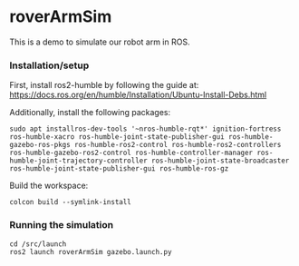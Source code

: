 # roverArmSim

This is a demo to simulate our robot arm in ROS. 

### Installation/setup
First, install ros2-humble by following the guide at: https://docs.ros.org/en/humble/Installation/Ubuntu-Install-Debs.html

Additionally, install the following packages:
```
sudo apt installros-dev-tools '~nros-humble-rqt*' ignition-fortress ros-humble-xacro ros-humble-joint-state-publisher-gui ros-humble-gazebo-ros-pkgs ros-humble-ros2-control ros-humble-ros2-controllers ros-humble-gazebo-ros2-control ros-humble-controller-manager ros-humble-joint-trajectory-controller ros-humble-joint-state-broadcaster ros-humble-joint-state-publisher-gui ros-humble-ros-gz
```

Build the workspace:
```
colcon build --symlink-install
```

### Running the simulation
```
cd /src/launch
ros2 launch roverArmSim gazebo.launch.py
```


